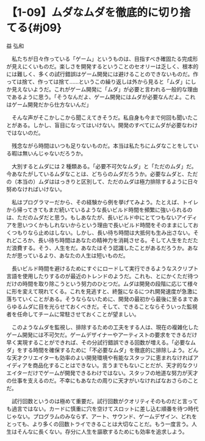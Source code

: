# 【1-09】ムダなムダを徹底的に切り捨てる{#j09}

<div class="author">益 弘和</div>

　私たちが日々作っている「ゲーム」というものは、目指すべき確固たる完成形が見えにくいものだ。楽しさを開発するということのセオリーは乏しく、根本的には難しく、多くの試行錯誤はゲーム開発には避けることのできないものだ。作っては捨て、作っては捨て……というこの繰り返しは外から見ると「ムダ」にしか見えないようだ。これがゲーム開発に「ムダ」が必要と言われる一般的な理由であるように思う。「そうなんだよ、ゲーム開発にはムダが必要なんだよ。これはゲーム開発だから仕方ないんだ」

　そんな声がそこかしこから聞こえてきそうだ。私自身も今まで何回も聞いたことがある。しかし、盲目になってはいけない。開発のすべてにムダが必要なわけではないのだ。

　残念ながら時間はいつも足りないものだ。本当は私たちにムダなことをしている暇は無いんじゃないだろうか。

　大別するとムダには 2 種類ある。「必要不可欠なムダ」と「ただのムダ」だ。今あなたがしているムダなことは、どちらのムダだろうか。必要なムダと、ただの（本当の）ムダははっきりと区別して、ただのムダは極力排除するように日々努めなければいけない。

　私はプログラマーだから、その経験から例を挙げてみよう。たとえば、トイレから帰ってきてもまだ続いているような長いビルド時間を頻繁に強いられるのは、ただのムダだと思う。もしあなたが、長いビルド中にとてつもないアイディアを思いつくかもしれないからという理由で長いビルド時間をそのままにしておくつもりなら止めはしない。しかし、長い待ち時間は大抵何も生み出さない。それどころか、長い待ち時間はあなたの精神力を消耗させる。そして人生をただただ浪費する。そう、人生をだ。あなたはそう認識したことがあるだろうか。あなたが思っているより、あなたの人生は短いものだ。

　長いビルド時間を避けるためにすぐにロードして実行できるようなスクリプト言語を使用したりするのが最近のトレンドのようだ。これも、とにかくただ待つだけの時間を取り除こうという努力のひとつだ。ムダは開発の段階に応じて様々に形を変えて現れてくる。これを見逃すと、終盤になるにつれ開発速度が急激に落ちていくことがある。そうならないために、開発の最初から最後に至るまであらゆるムダに目を光らせておくべきだ。そして、できることならそういった監視者を任命してチームに常駐させておくことが望ましい。

　このようなムダを監視し、排除するための工夫をする人は、現在の複雑化したゲーム開発には不可欠だ。ゲームデザイナーやアーティストの要求をできるだけ早く実現することができれば、その分試行錯誤できる回数が増える。「必要なムダ」をする時間を確保するために「不必要なムダ」を徹底的に排除しよう。どんな天才クリエイターも効率のよい開発環境や有能なスタッフに恵まれなければアイディアを商品化することはできない。言うまでもないことだが、天才的なクリエイターだけでゲームが開発できるわけではない。スタッフの地道な努力が天才の仕事を支えるのだ。不幸にもあなたの周りに天才がいなければなおさらのことだ。

　試行回数というのは極めて重要だ。試行回数がクオリティそのものだと言っても過言ではない。カードに慎重に穴を空けてスロットに差し込む順番を待つ時代じゃない。プログラムのみならず、アート、サウンド、ゲームデザイン、どれをとっても、より多くの回数トライできることは大切なことだ。もう一度言う。人生はそんなに長くない。存分に人生を謳歌するためにも効率を追求しよう。

